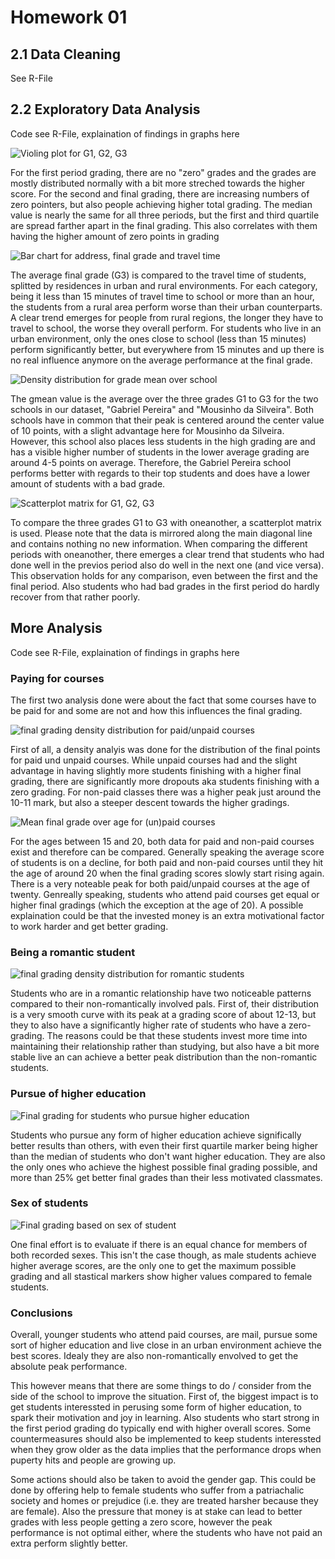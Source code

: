 # Homework 01 #

## 2.1 Data Cleaning ##

See R-File

## 2.2 Exploratory Data Analysis ##

Code see R-File, explaination of findings in graphs here

![Violing plot for G1, G2, G3](img/01_violin_plot.png "Violing plot for G1, G2, G3")

For the first period grading, there are no "zero" grades and the grades are mostly distributed normally with a bit more streched towards the higher score. For the second and final grading, there are increasing numbers of zero pointers, but also people achieving higher total grading. The median value is nearly the same for all three periods, but the first and third quartile are spread farther apart in the final grading. This also correlates with them having the higher amount of zero points in grading

![Bar chart for address, final grade and travel time](img/02_bar_chart.png "Bar chart for address, final grade and travel time")

The average final grade (G3) is compared to the travel time of students, splitted by residences in urban and rural environments. For each category, being it less than 15 minutes of travel time to school or more than an hour, the students from a rural area perform worse than their urban counterparts. A clear trend emerges for people from rural regions, the longer they have to travel to school, the worse they overall perform. For students who live in an urban environment, only the ones close to school (less than 15 minutes) perform significantly better, but everywhere from 15 minutes and up there is no real influence anymore on the average performance at the final grade.

![Density distribution for grade mean over school](img/03_density_distribution.png "Density distribution for grade mean over school")

The gmean value is the average over the three grades G1 to G3 for the two schools in our dataset, "Gabriel Pereira" and "Mousinho da Silveira". Both schools have in common that their peak is centered around the center value of 10 points, with a slight advantage here for Mousinho da Silveira. However, this school also places less students in the high grading are and has a visible higher number of students in the lower average grading are around 4-5 points on average. Therefore, the Gabriel Pereira school performs better with regards to their top students and does have a lower amount of students with a bad grade.

![Scatterplot matrix for G1, G2, G3](img/04_scatterplot.png "Scatterplot matrix for G1, G2, G3")

To compare the three grades G1 to G3 with oneanother, a scatterplot matrix is used. Please note that the data is mirrored along the main diagonal line and contains nothing no new information. When comparing the different periods with oneanother, there emerges a clear trend that students who had done well in the previos period also do well in the next one (and vice versa). This observation holds for any comparison, even between the first and the final period. Also students who had bad grades in the first period do hardly recover from that rather poorly.

## More Analysis ##

Code see R-File, explaination of findings in graphs here

### Paying for courses ###

The first two analysis done were about the fact that some courses have to be paid for and some are not and how this influences the final grading.

![final grading density distribution for paid/unpaid courses](img/05_density_paid.png "final grading density distribution for paid/unpaid courses")

First of all, a density analyis was done for the distribution of the final points for paid und unpaid courses. While unpaid courses had and the slight advantage in having slightly more students finishing with a higher final grading, there are significantly more dropouts aka students finishing with a zero grading. For non-paid classes there was a higher peak just around the 10-11 mark, but also a steeper descent towards the higher gradings.

![Mean final grade over age for (un)paid courses](img/07_mean_age_paid.png "Mean final grade over age for (un)paid courses")

For the ages between 15 and 20, both data for paid and non-paid courses exist and therefore can be compared. Generally speaking the average score of students is on a decline, for both paid and non-paid courses until they hit the age of around 20 when the final grading scores slowly start rising again. There is a very noteable peak for both paid/unpaid courses at the age of twenty.
Genreally speaking, students who attend paid courses get equal or higher final gradings (which the exception at the age of 20). A possible explaination could be that the invested money is an extra motivational factor to work harder and get better grading.

### Being a romantic student ###

![final grading density distribution for romantic students](img/06_density_romantic.png "final grading density distribution for romantic students")

Students who are in a romantic relationship have two noticeable patterns compared to their non-romantically involved pals. First of, their distribution is a very smooth curve with its peak at a grading score of about 12-13, but they to also have a significantly higher rate of students who have a zero-grading. The reasons could be that these students invest more time into maintaining their relationship rather than studying, but also have a bit more stable live an can achieve a better peak distribution than the non-romantic students.

### Pursue of higher education ###

![Final grading for students who pursue higher education](img/08_boxplot_higher.png "Final grading for students who pursue higher education")

Students who pursue any form of higher education achieve significally better results than others, with even their first quartile marker being higher than the median of students who don't want higher education. They are also the only ones who achieve the highest possible final grading possible, and more than 25% get better final grades than their less motivated classmates.

### Sex of students ###

![Final grading based on sex of student](img/09_boxplot_sex.png "Final grading based on sex of student")

One final effort is to evaluate if there is an equal chance for members of both recorded sexes. This isn't the case though, as male students achieve higher average scores, are the only one to get the maximum possible grading and all stastical markers show higher values compared to female students.

### Conclusions ###

Overall, younger students who attend paid courses, are mail, pursue some sort of higher education  and live close in an urban environment achieve the best scores. Idealy they are also non-romantically envolved to get the absolute peak performance.

This however means that there are some things to do / consider from the side of the school to improve the situation. First of, the biggest impact is to get students interessted in perusing some form of higher education, to spark their motivation and joy in learning. Also students who start strong in the first period grading do typically end with higher overall scores. Some countermeasures should also be implemented to keep students interessted when they grow older as the data implies that the performance drops when puperty hits and people are growing up.

Some actions should also be taken to avoid the gender gap. This could be done by offering help to female students who suffer from a patriachalic society and homes or prejudice (i.e. they are treated harsher because they are female). Also the pressure that money is at stake can lead to better grades with less people getting a zero score, however the peak performance is not optimal either, where the students who have not paid an extra perform slightly better.

